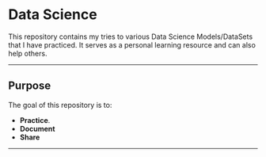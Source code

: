 # Data Science

This repository contains my tries to various Data Science Models/DataSets that I have practiced. It serves as a personal learning resource and can also help others.

---

## Purpose

The goal of this repository is to:

- **Practice**.
- **Document**
- **Share**

---


